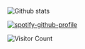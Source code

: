![Github stats](https://github-readme-stats.vercel.app/api?username=hanzopgp&theme=highcontrast&show_icons=true&count_private=true)

[![spotify-github-profile](https://spotify-github-profile.vercel.app/api/view?uid=4bfnbw32941fqfatn327dfeh5&cover_image=true&theme=default)](https://github.com/kittinan/spotify-github-profile)

![Visitor Count](https://profile-counter.glitch.me/hanzopgp/count.svg)
